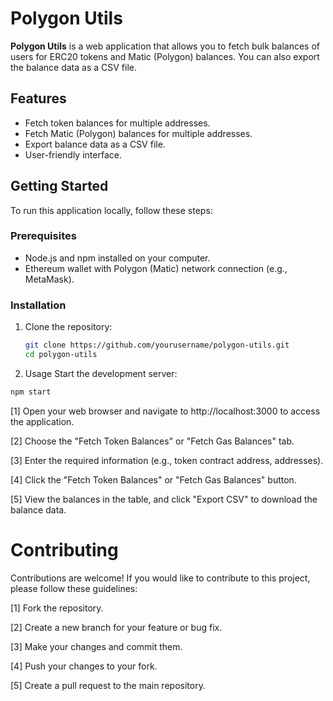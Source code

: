 # Polygon Utils

**Polygon Utils** is a web application that allows you to fetch bulk balances of users for ERC20 tokens and Matic (Polygon) balances. You
can also export the balance data as a CSV file.

## Features

- Fetch token balances for multiple addresses.
- Fetch Matic (Polygon) balances for multiple addresses.
- Export balance data as a CSV file.
- User-friendly interface.

## Getting Started

To run this application locally, follow these steps:

### Prerequisites

- Node.js and npm installed on your computer.
- Ethereum wallet with Polygon (Matic) network connection (e.g., MetaMask).

### Installation

1. Clone the repository:

   ```bash
   git clone https://github.com/yourusername/polygon-utils.git
   cd polygon-utils
   ```

2. Usage Start the development server:

```bash
npm start
```

[1] Open your web browser and navigate to http://localhost:3000 to access the application.

[2] Choose the "Fetch Token Balances" or "Fetch Gas Balances" tab.

[3] Enter the required information (e.g., token contract address, addresses).

[4] Click the "Fetch Token Balances" or "Fetch Gas Balances" button.

[5] View the balances in the table, and click "Export CSV" to download the balance data.

# Contributing

Contributions are welcome! If you would like to contribute to this project, please follow these guidelines:

[1] Fork the repository.

[2] Create a new branch for your feature or bug fix.

[3] Make your changes and commit them.

[4] Push your changes to your fork.

[5] Create a pull request to the main repository.
